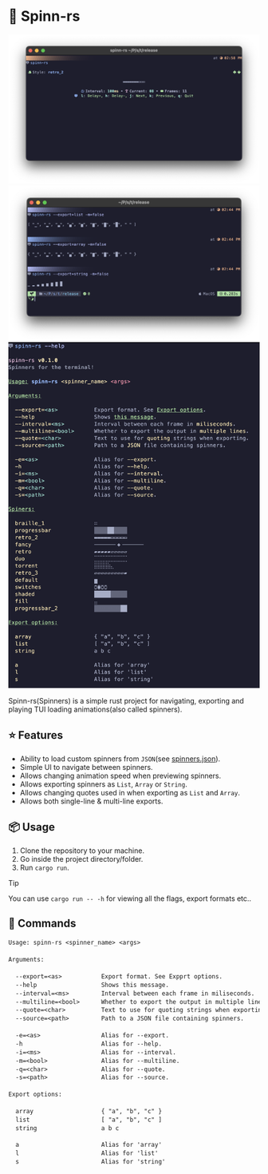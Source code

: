 # 🍃 Spinn-rs

![demo 1](./assets/spinn-rs_preview.png)
![demo 2](./assets/spinn-rs_export.png)
![demo 3](./assets/spinn-rs_help.png)

Spinn-rs(Spinners) is a simple rust project for navigating, exporting and playing TUI loading animations(also called spinners).

## ⭐ Features

- Ability to load custom spinners from `JSON`(see [spinners.json](https://github.com/OXY2DEV/spinn-rs/blob/main/spinners.json)).
- Simple UI to navigate between spinners.
- Allows changing animation speed when previewing spinners.
- Allows exporting spinners as `List`, `Array` or `String`.
- Allows changing quotes used in when exporting as `List` and `Array`.
- Allows both single-line & multi-line exports.

## 📦 Usage

1. Clone the repository to your machine.
2. Go inside the project directory/folder.
3. Run `cargo run`.

>[!TIP]
> You can use `cargo run -- -h` for viewing all the flags, export formats etc..

## 🧩 Commands

```txt
Usage: spinn-rs <spinner_name> <args>

Arguments:

  --export=<as>           Export format. See Expprt options.
  --help                  Shows this message.
  --interval=<ms>         Interval between each frame in miliseconds.
  --multiline=<bool>      Whether to export the output in multiple lines.
  --quote=<char>          Text to use for quoting strings when exporting.
  --source=<path>         Path to a JSON file containing spinners.
      
  -e=<as>                 Alias for --export.
  -h                      Alias for --help.
  -i=<ms>                 Alias for --interval.
  -m=<bool>               Alias for --multiline.
  -q=<char>               Alias for --quote.
  -s=<path>               Alias for --source.

Export options:

  array                   { "a", "b", "c" }
  list                    [ "a", "b", "c" ]
  string                  a b c
                          
  a                       Alias for 'array'
  l                       Alias for 'list'
  s                       Alias for 'string'
```

